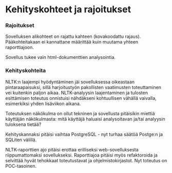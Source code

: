 # Kehityskohteet ja rajoitukset

### Rajoitukset

Sovelluksen alikohteet on rajattu kahteen (kovakoodattu rajaus). Pääkohteitakaan ei kannattane 
määrittää kuin muutama yhteen raporttiajoon.

Sovellus tukee vain html-dokumenttien analysointia. 

### Kehityskohteita

NLTK:n laajempi hyödyntäminen jäi sovelluksessa oikeastaan pintaraapaisuksi, sillä harjoitustyön
pakollisten vaatimusten toteuttaminen vei kuitenkin paljon aikaa. NLTK-analyysin laajentaminen ja 
tulosten esittämisen toteutus onnistuisi nähdäkseni kohtuullisen vähällä vaivalla, esimerkiksi 
yhden lisäviikon aikana.

Toteutuksen näkökulma on ollut tekninen ja sovellusta pitäisikin miettiä käyttäjän näkökulmasta:  mitä 
käyttäjä haluaisi analysoitavan ja/tai analyysin tuloksena tietää? 

Kehityskannaksi pitäisi vaihtaa PostgreSQL - nyt turhaa säätöä Postge:n ja SQLiten välillä.

NLTK-raporttien ajo pitäisi erottaa erilliseksi web-sovelluksesta riippumattomaksi sovellukseksi. 
Raporttiajoa pitäisi myös refaktoroida ja selvittää hyvät tehokkaat toteutustavat ja ohjelmistokirjastot. 
Nyt toteutus on POC-tasoinen.


